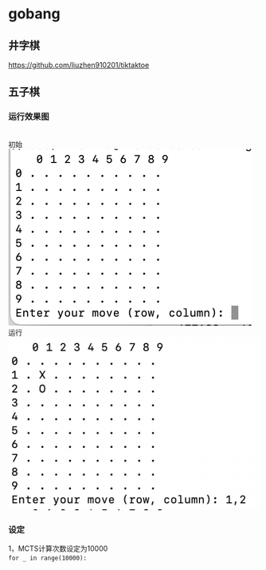 # gobang
## 井字棋
https://github.com/liuzhen910201/tiktaktoe
## 五子棋
### 运行效果图
<br>初始<br>
![](https://github.com/liuzhen910201/gobang/blob/main/gobang1.png)
<br>
运行
<br>
![](https://github.com/liuzhen910201/gobang/blob/main/gobang2.png)

### 设定
1，MCTS计算次数设定为10000
<br>
 `
for _ in range(10000):
 `
 <br>
